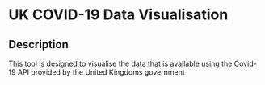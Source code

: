 ﻿# UK COVID-19 Data Visualisation
## Description
This tool is designed to visualise the data that is available using the Covid-19 API provided by the United Kingdoms government